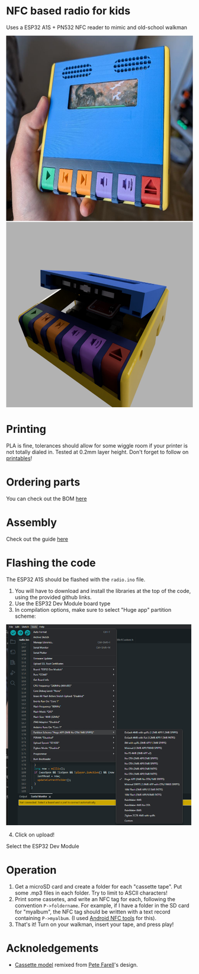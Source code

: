 # NFC based radio for kids

Uses a ESP32 A1S + PN532 NFC reader to mimic and old-school walkman

<img src="./docs/img/closed.jpg" height="500"><img src="./docs/img/render.jpg" height="500">

# Printing

PLA is fine, tolerances should allow for some wiggle room if your printer is not totally dialed in. Tested at 0.2mm layer height. Don't forget to follow on [printables](https://www.printables.com/model/1038471-nfc-walkman)!

# Ordering parts

You can check out the BOM [here](./docs/BOM.md)

# Assembly

Check out the guide [here](./docs/assembly.md)

# Flashing the code

The ESP32 A1S should be flashed with the `radio.ino` file. 

1. You will have to download and install the libraries at the top of the code, using the provided github links.
2. Use the ESP32 Dev Module board type
3. In compilation options, make sure to select "Huge app" partition scheme:

<img src="./docs/img/compilation-options.png" width="500">

4. Click on upload!


Select the ESP32 Dev Module

# Operation

1. Get a microSD card and create a folder for each "cassette tape". Put some .mp3 files in each folder. Try to limit to ASCII characters!
2. Print some cassetes, and write an NFC tag for each, following the convention `P->foldername`. For example, if I have a folder in the SD card for "myalbum", the NFC tag should be written with a text record containing `P->myalbum`. (I used [Android NFC tools](https://play.google.com/store/apps/details?id=com.wakdev.wdnfc&hl=en) for this).
3. That's it! Turn on your walkman, insert your tape, and press play!

# Acknoledgements

* [Cassette model](https://www.printables.com/model/505572-cassette-tape) remixed from [Pete Farell](https://www.printables.com/@PeterFarell)'s design.